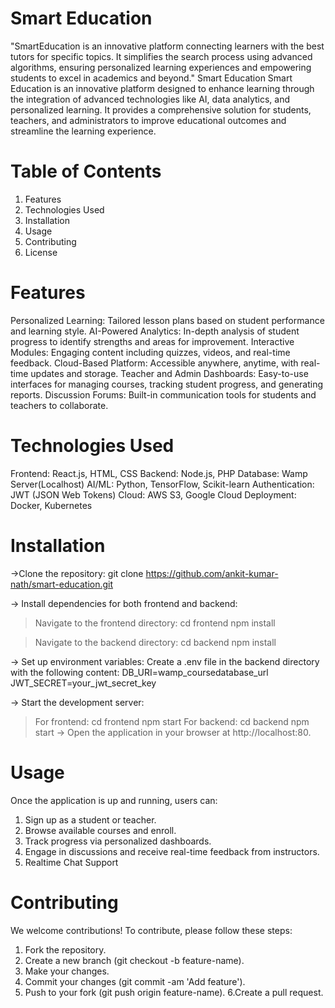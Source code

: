 # Smart Education
"SmartEducation is an innovative platform connecting learners with the best tutors for specific topics. It simplifies the search process using advanced algorithms, ensuring personalized learning experiences and empowering students to excel in academics and beyond."
Smart Education
Smart Education is an innovative platform designed to enhance learning through the integration of advanced technologies like AI, data analytics, and personalized learning. It provides a comprehensive solution for students, teachers, and administrators to improve educational outcomes and streamline the learning experience.

 # Table of Contents
1. Features
2. Technologies Used
3. Installation
4. Usage
5. Contributing
6. License

# Features
Personalized Learning: Tailored lesson plans based on student performance and learning style.
AI-Powered Analytics: In-depth analysis of student progress to identify strengths and areas for improvement.
Interactive Modules: Engaging content including quizzes, videos, and real-time feedback.
Cloud-Based Platform: Accessible anywhere, anytime, with real-time updates and storage.
Teacher and Admin Dashboards: Easy-to-use interfaces for managing courses, tracking student progress, and generating reports.
Discussion Forums: Built-in communication tools for students and teachers to collaborate.

# Technologies Used
Frontend: React.js, HTML, CSS
Backend: Node.js, PHP
Database: Wamp Server(Localhost)
AI/ML: Python, TensorFlow, Scikit-learn
Authentication: JWT (JSON Web Tokens)
Cloud: AWS S3, Google Cloud
Deployment: Docker, Kubernetes

# Installation

->Clone the repository:
git clone https://github.com/ankit-kumar-nath/smart-education.git

-> Install dependencies for both frontend and backend:
   > Navigate to the frontend directory:
     cd frontend
     npm install

   > Navigate to the backend directory:
     cd backend
     npm install

-> Set up environment variables: Create a .env file in the backend directory with the following content:
    DB_URI=wamp_coursedatabase_url
    JWT_SECRET=your_jwt_secret_key

-> Start the development server:
   > For frontend:
     cd frontend
     npm start
   > For backend:
     cd backend
     npm start
-> Open the application in your browser at http://localhost:80.

# Usage
Once the application is up and running, users can:

1. Sign up as a student or teacher.
2. Browse available courses and enroll.
3. Track progress via personalized dashboards.
4. Engage in discussions and receive real-time feedback from instructors.
5. Realtime Chat Support
   
# Contributing
We welcome contributions! To contribute, please follow these steps:

1. Fork the repository.
2. Create a new branch (git checkout -b feature-name).
3. Make your changes.
4. Commit your changes (git commit -am 'Add feature').
5. Push to your fork (git push origin feature-name).
6.Create a pull request.
